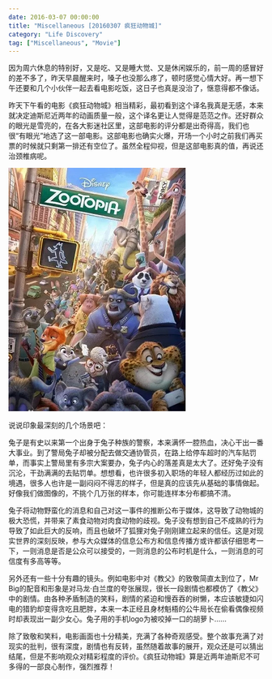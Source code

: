 ```yaml
---
date: 2016-03-07 00:00:00
title: "Miscellaneous [20160307 疯狂动物城]"
category: "Life Discovery"
tag: ["Miscellaneous", "Movie"]
---
```


因为周六休息的特别好，又是吃、又是睡大觉、又是休闲娱乐的，前一周的感冒好的差不多了，昨天早晨醒来时，嗓子也没那么疼了，顿时感觉心情大好。再一想下午还要和几个小伙伴一起去看电影吃饭，这日子也真是没治了，惬意得都不像话。

昨天下午看的电影《疯狂动物城》相当精彩，最初看到这个译名我真是无感，本来就决定迪斯尼近两年的动画质量一般，这个译名更让人觉得是范范之作。还好群众的眼光是雪亮的，在各大影迷社区里，这部电影的评分都是出奇得高，我们也很“有眼光”地选了这一部电影。这部电影也确实火爆，开场一个小时之前我们再买票的时候就只剩第一排还有空位了。虽然全程仰视，但是这部电影真的值，再说还治颈椎病呢。

<img class="img-responsive center-block" src="https://raw.githubusercontent.com/joshua19881228/my_blogs/master/Life_Discovery/Miscellaneous/figures/zootopia.jpg" alt="" width="350"/>

说说印象最深刻的几个场景吧：

兔子是有史以来第一个出身于兔子种族的警察，本来满怀一腔热血，决心干出一番大事业。到了警局兔子却被分配去做交通协管员，在路上给停车超时的汽车贴罚单，而事实上警局里有多宗大案要办，兔子内心的落差真是太大了。还好兔子没有沉沦，干劲满满的去贴罚单。想想看，也许很多初入职场的年轻人都经历过如此的境遇，很多人也许是一副闷闷不得志的样子，但是真的应该先从基础的事情做起。好像我们做图像的，不挑个几万张的样本，你可能连样本分布都搞不清。

兔子将动物野蛮化的消息和自己对这一事件的推断公布于媒体，这导致了动物城的极大恐慌，并带来了素食动物对肉食动物的歧视。兔子没有想到自己不成熟的行为导致了如此巨大的反响，而且也破坏了狐狸对兔子刚刚建立起来的信任。这是对现实世界的深刻反映，参与大众媒体的信息公布方和信息传播方或许都该仔细思考一下，一则消息是否是公众可以接受的，一则消息的公布时机是什么，一则消息的可信度有多高等等。

另外还有一些十分有趣的镜头。例如电影中对《教父》的致敬简直太到位了，Mr Big的配音和形象是对马龙·白兰度的夸张展现，很长一段剧情也都模仿了《教父》中的剧情。由各种矛盾制造的笑料，剧情的紧迫和慢吞吞的树懒，本应该敏捷如闪电的猎豹却变得贪吃且肥胖，本来一本正经且身材魁梧的公牛局长在偷看偶像视频时却表现出一副少女心。兔子用的手机logo为被咬掉一口的胡萝卜……

除了致敬和笑料，电影画面也十分精美，充满了各种奇观感受。整个故事充满了对现实的批判，很有深度，剧情也有反转，虽然随着故事的展开，观众还是可以猜出结尾，但是不影响观众对精彩程度的评价。《疯狂动物城》算是近两年迪斯尼不可多得的一部良心制作，强烈推荐！
